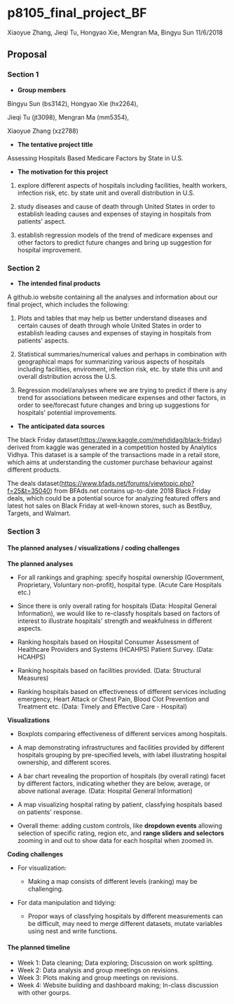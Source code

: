 p8105\_final\_project\_BF
================
Xiaoyue Zhang, Jieqi Tu, Hongyao Xie, Mengran Ma, Bingyu Sun
11/6/2018

Proposal
--------

### Section 1

-   **Group members**

Bingyu Sun (bs3142), Hongyao Xie (hx2264),

Jieqi Tu (jt3098), Mengran Ma (mm5354),

Xiaoyue Zhang (xz2788)

-   **The tentative project title**

Assessing Hospitals Based Medicare Factors by State in U.S.

-   **The motivation for this project**

1.  explore different aspects of hospitals including facilities, health workers, infection risk, etc. by state unit and overall distribution in U.S.

2.  study diseases and cause of death through United States in order to establish leading causes and expenses of staying in hospitals from patients' aspect.

3.  establish regression models of the trend of medicare expenses and other factors to predict future changes and bring up suggestion for hospital improvement.

### Section 2

-   **The intended final products**

A github.io website containing all the analyses and information about our final project, which includes the following:

1.  Plots and tables that may help us better understand diseases and certain causes of death through whole United States in order to establish leading causes and expenses of staying in hospitals from patients' aspects.

2.  Statistical summaries/numerical values and perhaps in combination with geographical maps for summarizing various aspects of hospitals including facilities, enviroment, infection risk, etc. by state this unit and overall distribution across the U.S.

3.  Regression model/analyses where we are trying to predict if there is any trend for associations between medicare expenses and other factors, in order to see/forecast future changes and bring up suggestions for hospitals' potential improvements.

-   **The anticipated data sources**

The black Friday dataset(<https://www.kaggle.com/mehdidag/black-friday>) derived from kaggle was generated in a competition hosted by Analytics Vidhya. This dataset is a sample of the transactions made in a retail store, which aims at understanding the customer purchase behaviour against different products.

The deals dataset(<https://www.bfads.net/forums/viewtopic.php?f=25&t=35040>) from BFAds.net contains up-to-date 2018 Black Friday deals, which could be a potential source for analyzing featured offers and latest hot sales on Black Friday at well-known stores, such as BestBuy, Targets, and Walmart.

### Section 3

#### The planned analyses / visualizations / coding challenges

**The planned analyses**

-   For all rankings and graphing: specify hospital ownership (Government, Proprietary, Voluntary non-profit), hospital type. (Acute Care Hospitals etc.)

-   Since there is only overall rating for hospitals (Data: Hospital General Information), we would like to re-classfy hospitals based on factors of interest to illustrate hospitals' strength and weakfulness in different aspects.

-   Ranking hospitals based on Hospital Consumer Assessment of Healthcare Providers and Systems (HCAHPS) Patient Survey. (Data: HCAHPS)

-   Ranking hospitals based on facilities provided. (Data: Structural Measures)

-   Ranking hospitals based on effectiveness of different services including emergency, Heart Attack or Chest Pain, Blood Clot Prevention and Treatment etc. (Data: Timely and Effective Care - Hospital)

**Visualizations**

-   Boxplots comparing effectiveness of different services among hospitals.

-   A map demonstrating infrastructures and facilities provided by different hospitals grouping by pre-specified levels, with label illustrating hospital ownership, and different scores.

-   A bar chart revealing the proportion of hospitals (by overall rating) facet by different factors, indicating whether they are below, average, or above national average. (Data: Hospital General Information)

-   A map visualizing hospital rating by patient, classfying hospitals based on patients' response.

-   Overall theme: adding custom controls, like **dropdown events** allowing selection of specific rating, region etc, and **range sliders and selectors** zooming in and out to show data for each hospital when zoomed in.

**Coding challenges**

-   For visualization:

    -   Making a map consists of different levels (ranking) may be challenging.

-   For data manipulation and tidying:

    -   Propor ways of classfying hospitals by different measurements can be difficult, may need to merge different datasets, mutate variables using nest and write functions.

#### The planned timeline

-   Week 1: Data cleaning; Data exploring; Discussion on work splitting.
-   Week 2: Data analysis and group meetings on revisions.
-   Week 3: Plots making and group meetings on revisions.
-   Week 4: Website building and dashboard making; In-class discussion with other gourps.
